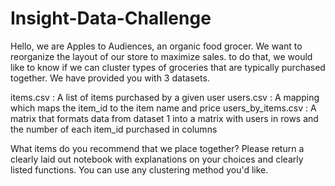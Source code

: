 # Insight-Data-Challenge

Hello, we are Apples to Audiences, an organic food grocer. We want to reorganize the layout of our store to maximize sales. to do that, we would like to know if we can cluster types of groceries that are typically purchased together.
We have provided you with 3 datasets.

items.csv : A list of items purchased by a given user
users.csv : A mapping which maps the item_id to the item name and price
users_by_items.csv : A matrix that formats data from dataset 1 into a matrix with users in rows and the number of each item_id purchased in columns

What items do you recommend that we place together? Please return a clearly laid out notebook with explanations on your choices and clearly listed functions. You can use any clustering method you'd like.
